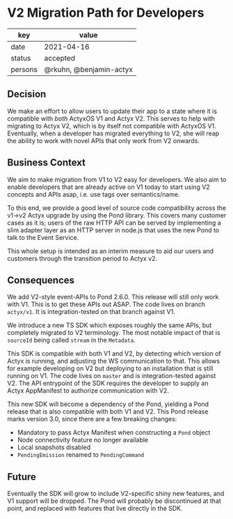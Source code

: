 # V2 Migration Path for Developers

| key | value |
| --- | --- |
| date | 2021-04-16 |
| status | accepted |
| persons | @rkuhn, @benjamin-actyx |

## Decision

We make an effort to allow users to update their app to a state where it is compatible with _both_ ActyxOS V1 and Actyx V2.
This serves to help with migrating to Actyx V2, which is by itself not compatible with ActyxOS V1.
Eventually, when a developer has migrated everything to V2, she will reap the ability to work with novel APIs that only work from V2 onwards.

## Business Context

We aim to make migration from V1 to V2 easy for developers.
We also aim to enable developers that are already active on V1 today to start using V2 concepts and APIs asap, i.e. use tags over semantics/name.

To this end, we provide a good level of source code compatibility across the v1→v2 Actyx upgrade by using the Pond library.
This covers many customer cases as it is; users of the raw HTTP API can be served by implementing a slim adapter layer as an HTTP server in node.js that uses the new Pond to talk to the Event Service.

This whole setup is intended as an interim measure to aid our users and customers through the transition period to Actyx v2.

## Consequences

We add V2-style event-APIs to Pond 2.6.0. This release will still only work with V1. This is to get these APIs out ASAP. The code lives on branch `actyx/v1`.
It is integration-tested on that branch against V1.

We introduce a new TS SDK which exposes roughly the same APIs, but completely migrated to V2 terminology.
The most notable impact of that is `sourceId` being called `stream` in the `Metadata`.

This SDK is compatible with both V1 and V2, by detecting which version of Actyx is running, and adjusting the WS communication to that.
This allows for example developing on V2 but deploying to an installation that is still running on V1.
The code lives on `master` and is integration-tested against V2.
The API entrypoint of the SDK requires the developer to supply an Actyx AppManifest to authorize communication with V2.

This new SDK will become a dependency of the Pond, yielding a Pond release that is also compatible with both V1 and V2.
This Pond release marks version 3.0, since there are a few breaking changes:

- Mandatory to pass Actyx Manifest when constructing a `Pond` object
- Node connectivity feature no longer available
- Local snapshots disabled
- `PendingEmission` renamed to `PendingCommand`

## Future

Eventually the SDK will grow to include V2-specific shiny new features, and V1 support will be dropped.
The Pond will probably be discontinued at that point, and replaced with features that live directly in the SDK.
